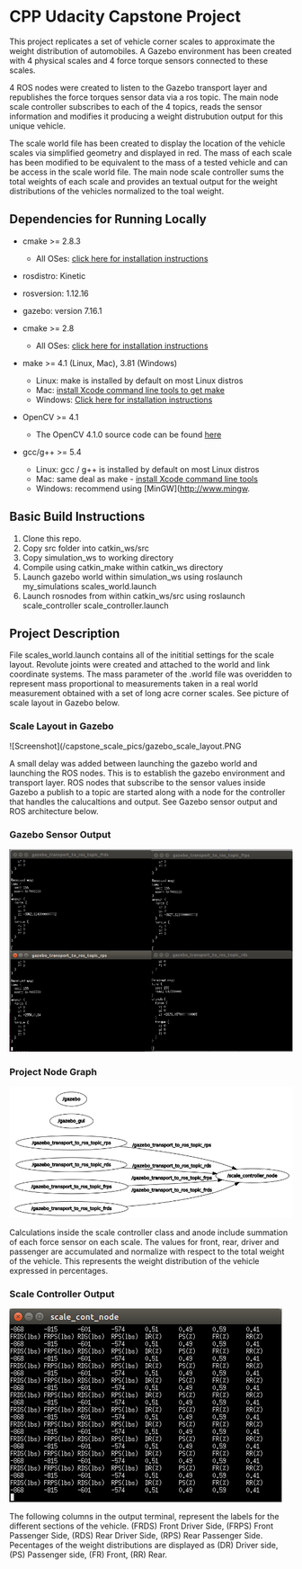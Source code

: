 # CPP Udacity Capstone Project
This project replicates a set of vehicle corner scales to approximate the weight distribution of automobiles.  A Gazebo environment has been created with 4 physical scales and 4 force torque sensors connected to these scales.

4 ROS nodes were created to listen to the Gazebo transport layer and republishes the force torques sensor data via a ros topic.  The main node scale controller subscribes to each of the 4 topics, reads the sensor information and modifies it producing a weight distrubution output for this unique vehicle.  

The scale world file has been created to display the location of the vehicle scales via simplified geometry and displayed in red.  The mass of each scale has been modified to be equivalent to the mass of a tested vehicle and can be access in the scale world file.  The main node scale controller sums the total weights of each scale and provides an textual output for the weight distributions of the vehicles normalized to the toal weight.

## Dependencies for Running Locally
* cmake >= 2.8.3
  * All OSes: [click here for installation instructions](https://cmake.org/install/)
* rosdistro: Kinetic
* rosversion: 1.12.16
* gazebo: version 7.16.1

* cmake >= 2.8
  * All OSes: [click here for installation instructions](https://cmake.org/install/)
* make >= 4.1 (Linux, Mac), 3.81 (Windows)
  * Linux: make is installed by default on most Linux distros
  * Mac: [install Xcode command line tools to get make](https://developer.apple.com/xcode/features/)
  * Windows: [Click here for installation instructions](http://gnuwin32.sourceforge.net/packages/make.htm)
* OpenCV >= 4.1
  * The OpenCV 4.1.0 source code can be found [here](https://github.com/opencv/opencv/tree/4.1.0)
* gcc/g++ >= 5.4
  * Linux: gcc / g++ is installed by default on most Linux distros
  * Mac: same deal as make - [install Xcode command line tools](https://developer.apple.com/xcode/features/)
  * Windows: recommend using [MinGW](http://www.mingw.



## Basic Build Instructions

1. Clone this repo.
2. Copy src folder into catkin_ws/src
3. Copy simulation_ws to working directory
4. Compile using catkin_make within catkin_ws directory
5. Launch gazebo world within simulation_ws using roslaunch my_simulations scales_world.launch
6. Launch rosnodes from within catkin_ws/src using roslaunch scale_controller scale_controller.launch

## Project Description
File scales_world.launch contains all of the inititial settings for the scale layout.  Revolute joints were created and attached to the world and link coordinate systems.  The mass parameter of the .world file was overidden to represent mass proportional to measurements taken in a real world measurement obtained with a set of long acre corner scales.  See picture of scale layout in Gazebo below.
### Scale Layout in Gazebo
![Screenshot](/capstone_scale_pics/gazebo_scale_layout.PNG

A small delay was added between launching the gazebo world and launching the ROS nodes.  This is to establish the gazebo environment and transport layer.  ROS nodes that subscribe to the sensor values inside Gazebo a publish to a topic are started along with a node for the controller that handles the calucaltions and output.  See Gazebo sensor output and ROS architecture below.
### Gazebo Sensor Output
![Screenshot](/capstone_scale_pics/gazebo_sensor_output.PNG)
### Project Node Graph
![Screenshot](/capstone_scale_pics/node_graph.PNG)

Calculations inside the scale controller class and anode include summation of each force sensor on each scale.  The values for front, rear, driver and passenger are accumulated and normalize with respect to the total weight of the vehicle.  This represents the weight distribution of the vehicle expressed in percentages.  
### Scale Controller Output
![Screenshot](/capstone_scale_pics/scale_cont_node_output.PNG)

The following columns in the output terminal, represent the labels for the different sections of the vehicle.  (FRDS) Front Driver Side, (FRPS) Front Passenger Side, (RDS) Rear Driver Side, (RPS) Rear Passenger Side.  Pecentages of the weight distributions are displayed as (DR) Driver side, (PS) Passenger side, (FR) Front, (RR) Rear.
